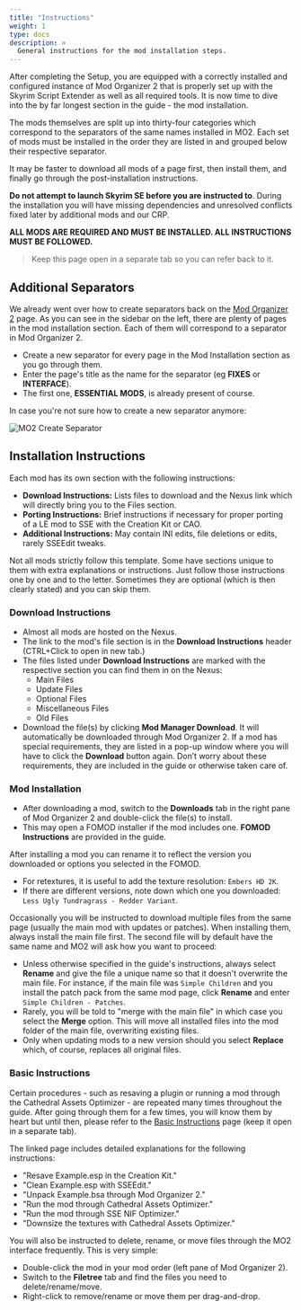 ```yaml
---
title: "Instructions"
weight: 1
type: docs
description: >
  General instructions for the mod installation steps.
---
```


After completing the Setup, you are equipped with a correctly installed and configured instance of Mod Organizer 2 that is properly set up with the Skyrim Script Extender as well as all required tools. It is now time to dive into the by far longest section in the guide - the mod installation.

The mods themselves are split up into thirty-four categories which correspond to the separators of the same names installed in MO2. Each set of mods must be installed in the order they are listed in and grouped below their respective separator.

It may be faster to download all mods of a page first, then install them, and finally go through the post-installation instructions.

**Do not attempt to launch Skyrim SE before you are instructed to**. During the installation you will have missing dependencies and unresolved conflicts fixed later by additional mods and our CRP.

**ALL MODS ARE REQUIRED AND MUST BE INSTALLED. ALL INSTRUCTIONS MUST BE FOLLOWED.**

> Keep this page open in a separate tab so you can refer back to it.

## Additional Separators

We already went over how to create separators back on the [Mod Organizer 2](/skyrim-se/initial-setup/mod-organizer-2/) page. As you can see in the sidebar on the left, there are plenty of pages in the mod installation section. Each of them will correspond to a separator in Mod Organizer 2.

- Create a new separator for every page in the Mod Installation section as you go through them.
- Enter the page's title as the name for the separator (eg **FIXES** or **INTERFACE**).
- The first one, **ESSENTIAL MODS**, is already present of course.

In case you're not sure how to create a new separator anymore:

![MO2 Create Separator](/Pictures/skyrim-se/initial-setup/mo2-create-separator.png)

## Installation Instructions

Each mod has its own section with the following instructions:

- **Download Instructions:** Lists files to download and the Nexus link which will directly bring you to the Files section.
- **Porting Instructions:** Brief instructions if necessary for proper porting of a LE mod to SSE with the Creation Kit or CAO.
- **Additional Instructions:** May contain INI edits, file deletions or edits, rarely SSEEdit tweaks.

Not all mods strictly follow this template. Some have sections unique to them with extra explanations or instructions. Just follow those instructions one by one and to the letter. Sometimes they are optional (which is then clearly stated) and you can skip them.

### Download Instructions

* Almost all mods are hosted on the Nexus.
* The link to the mod's file section is in the **Download Instructions** header (CTRL+Click to open in new tab.)
* The files listed under **Download Instructions** are marked with the respective section you can find them in on the Nexus:
  * Main Files
  * Update Files
  * Optional Files
  * Miscellaneous Files
  * Old Files
* Download the file(s) by clicking **Mod Manager Download**. It will automatically be downloaded through Mod Organizer 2. If a mod has special requirements, they are listed in a pop-up window where you will have to click the **Download** button again. Don’t worry about these requirements, they are included in the guide or otherwise taken care of.

### Mod Installation

* After downloading a mod, switch to the **Downloads** tab in the right pane of Mod Organizer 2 and double-click the file(s) to install.
* This may open a FOMOD installer if the mod includes one. **FOMOD Instructions** are provided in the guide.

After installing a mod you can rename it to reflect the version you downloaded or options you selected in the FOMOD.

- For retextures, it is useful to add the texture resolution: `Embers HD 2K`.
- If there are different versions, note down which one you downloaded: `Less Ugly Tundragrass - Redder Variant`.

Occasionally you will be instructed to download multiple files from the same page (usually the main mod with updates or patches). When installing them, always install the main file first. The second file will by default have the same name and MO2 will ask how you want to proceed:

* Unless otherwise specified in the guide's instructions, always select **Rename** and give the file a unique name so that it doesn't overwrite the main file. For instance, if the main file was `Simple Children` and you install the patch pack from the same mod page, click **Rename** and enter `Simple Children - Patches`.
* Rarely, you will be told to "merge with the main file" in which case you select the **Merge** option. This will move all installed files into the mod folder of the main file, overwriting existing files.
* Only when updating mods to a new version should you select **Replace** which, of course, replaces all original files.

### Basic Instructions

Certain procedures - such as resaving a plugin or running a mod through the Cathedral Assets Optimizer - are repeated many times throughout the guide. After going through them for a few times, you will know them by heart but until then, please refer to the [Basic Instructions](/skyrim-se/guide-resources/basic-instructions/) page (keep it open in a separate tab).

The linked page includes detailed explanations for the following instructions:

- "Resave Example.esp in the Creation Kit."
- "Clean Example.esp with SSEEdit."
- "Unpack Example.bsa through Mod Organizer 2."
- "Run the mod through Cathedral Assets Optimizer."
- "Run the mod through SSE NIF Optimizer."
- "Downsize the textures with Cathedral Assets Optimizer."

You will also be instructed to delete, rename, or move files through the MO2 interface frequently. This is very simple:

- Double-click the mod in your mod order (left pane of Mod Organizer 2).
- Switch to the **Filetree** tab and find the files you need to delete/rename/move.
- Right-click to remove/rename or move them per drag-and-drop.